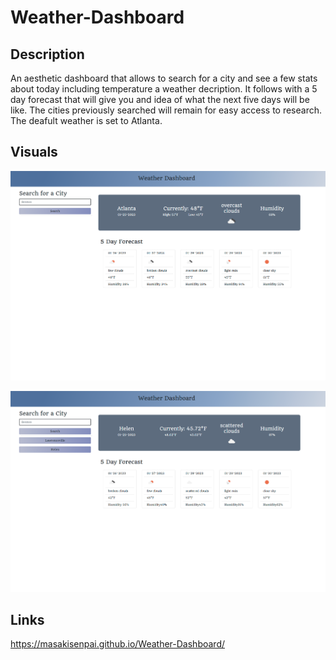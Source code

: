# Weather-Dashboard

## Description

An aesthetic dashboard that allows to search for a city and see a few stats about today including temperature a weather decription. It follows with a 5 day forecast that will give you and idea of what the next five days will be like. The cities previously searched will remain for easy access to research. The deafult weather is set to Atlanta.
## Visuals

![Screenshot](./assets/images/screenshotOne.png)

![Screenshot](./assets/images/screenshotTwo.png)
## Links

https://masakisenpai.github.io/Weather-Dashboard/